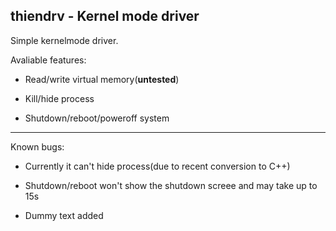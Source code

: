 ## thiendrv - Kernel mode driver

Simple kernelmode driver.

Avaliable features:

- Read/write virtual memory(**untested**)

- Kill/hide process

- Shutdown/reboot/poweroff system

---

Known bugs:

- Currently it can't hide process(due to recent conversion to C++)

- Shutdown/reboot won't show the shutdown screee and may take up to 15s
 
- Dummy text added


